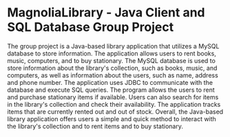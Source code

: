 # MagnoliaLibrary - Java Client and SQL Database Group Project
The group project is a Java-based library application that utilizes a MySQL database to store information. 
The application allows users to rent books, music, computers, and to buy stationary.
The MySQL database is used to store information about the library's collection, such as books, music, and computers, 
as well as information about the users, such as name, address and phone number. The application uses JDBC to communicate with the database and execute SQL queries.
The program allows the users to rent and purchase stationary items if available. Users can also search for items in the library's
collection and check their availability. The application tracks items that are currently rented out and out of stock.
Overall, the Java-based library application offers users a simple and quick method to interact with the library's collection and to rent items and to buy stationary. 
